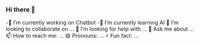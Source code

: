 ### Hi there 👋

-🔭 I’m currently working on Chatbot
-🌱 I’m currently learning AI
👯 I’m looking to collaborate on ...
🤔 I’m looking for help with ...
💬 Ask me about ...
📫 How to reach me: ...
😄 Pronouns: ...
⚡ Fun fact: ...

